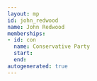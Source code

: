 ```yaml
---
layout: mp
id: john_redwood
name: John Redwood
memberships:
- id: con
  name: Conservative Party
  start: 
  end: 
autogenerated: true
---
```

